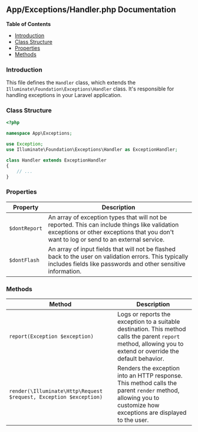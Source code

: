 ## App/Exceptions/Handler.php Documentation

**Table of Contents**

* [Introduction](#introduction)
* [Class Structure](#class-structure)
* [Properties](#properties)
* [Methods](#methods)

### Introduction

This file defines the `Handler` class, which extends the `Illuminate\Foundation\Exceptions\Handler` class. It's responsible for handling exceptions in your Laravel application.

### Class Structure

```php
<?php

namespace App\Exceptions;

use Exception;
use Illuminate\Foundation\Exceptions\Handler as ExceptionHandler;

class Handler extends ExceptionHandler
{
    // ...
}
```

### Properties

| Property | Description |
|---|---|
| `$dontReport` | An array of exception types that will not be reported. This can include things like validation exceptions or other exceptions that you don't want to log or send to an external service. |
| `$dontFlash` | An array of input fields that will not be flashed back to the user on validation errors. This typically includes fields like passwords and other sensitive information. |

### Methods

| Method | Description |
|---|---|
| `report(Exception $exception)` | Logs or reports the exception to a suitable destination. This method calls the parent `report` method, allowing you to extend or override the default behavior. |
| `render(\Illuminate\Http\Request $request, Exception $exception)` | Renders the exception into an HTTP response. This method calls the parent `render` method, allowing you to customize how exceptions are displayed to the user. | 
